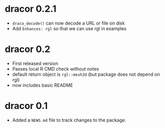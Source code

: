 # dracor 0.2.1

* `draco_decode()` can now decode a URL or file on disk
* Add `Enhances: rgl` so that we can use rgl in examples

# dracor 0.2

* First released version
* Passes local R CMD check without notes
* default return object is `rgl::mesh3d` (but package does not depend on rgl)
* now includes basic README

# dracor 0.1

* Added a `NEWS.md` file to track changes to the package.
